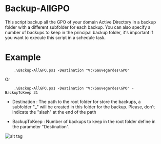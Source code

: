 # Backup-AllGPO

This script backup all the GPO of your domain Active Directory in a backup folder with a different subfolder for each backup. You can also specify a number of backups to keep in the principal backup folder, it's important if you want to execute this script in a schedule task.

# Example

```
    .\Backup-AllGPO.ps1 -Destination "V:\Sauvegardes\GPO"
```

Or

```
	.\Backup-AllGPO.ps1 -Destination "V:\Sauvegardes\GPO" -BackupToKeep 31
```

- Destination : The path to the root folder for store the backups, a subfolder "<domain-name>_<date>" will be created in this folder for the backup. Please, don't indicate the "slash" at the end of the path

- BackupToKeep : Number of backups to keep in the root folder define in the parameter "Destination".

![alt tag](https://raw.githubusercontent.com/florianburnel/PowerShell/master/AD-Backup-AllGPO/Images/Backup-AllGPO-Example.png)
